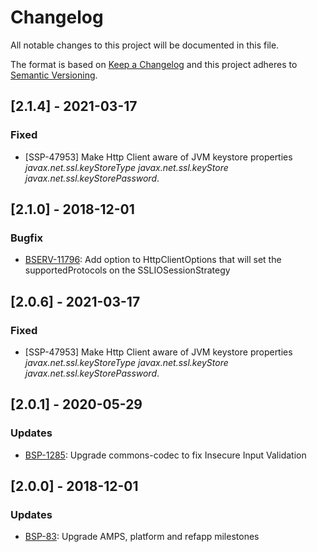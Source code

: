 # Changelog
All notable changes to this project will be documented in this file.

The format is based on [Keep a Changelog](http://keepachangelog.com/en/1.0.0/)
and this project adheres to [Semantic Versioning](http://semver.org/spec/v2.0.0.html).

## [2.1.4] - 2021-03-17

### Fixed
- [SSP-47953] Make Http Client aware of JVM keystore properties *javax.net.ssl.keyStoreType* *javax.net.ssl.keyStore* *javax.net.ssl.keyStorePassword*.

## [2.1.0] - 2018-12-01

### Bugfix
- [BSERV-11796]: Add option to HttpClientOptions that will set the supportedProtocols on the SSLIOSessionStrategy

[BSERV-11796]: https://jira.atlassian.com/browse/BSERV-11796

## [2.0.6] - 2021-03-17

### Fixed
- [SSP-47953] Make Http Client aware of JVM keystore properties *javax.net.ssl.keyStoreType* *javax.net.ssl.keyStore* *javax.net.ssl.keyStorePassword*.

## [2.0.1] - 2020-05-29

### Updates
- [BSP-1285]: Upgrade commons-codec to fix Insecure Input Validation

[BSP-1285]: https://bulldog.internal.atlassian.com/browse/BSP-1285

## [2.0.0] - 2018-12-01

### Updates
- [BSP-83]: Upgrade AMPS, platform and refapp milestones

[BSP-83]: https://bulldog.internal.atlassian.com/browse/BSP-83